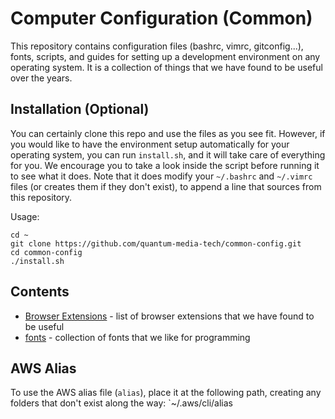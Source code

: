# Computer Configuration (Common)

This repository contains configuration files (bashrc, vimrc, gitconfig...), fonts, scripts, and guides for setting up a development environment on any operating system. It is a collection of things that we have found to be useful over the years. 


## Installation (Optional)

You can certainly clone this repo and use the files as you see fit. However, if you would like to have the environment setup automatically for your operating system, you can run `install.sh`, and it will take care of everything for you. We encourage you to take a look inside the script before running it to see what it does. Note that it does modify your `~/.bashrc` and `~/.vimrc` files (or creates them if they don't exist), to append a line that sources from this repository. 

Usage:
```
cd ~
git clone https://github.com/quantum-media-tech/common-config.git
cd common-config
./install.sh
```


## Contents

* [Browser Extensions](browser-extensions) - list of browser extensions that we have found to be useful
* [fonts](fonts) - collection of fonts that we like for programming


## AWS Alias

To use the AWS alias file (`alias`), place it at the following path, creating any folders that don't exist along the way: `~/.aws/cli/alias
